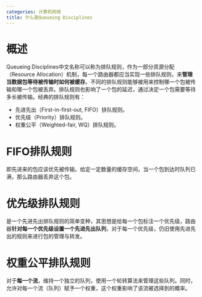 ```yaml
---
categories: 计算机网络
title: 什么是Queueing Disciplines
---
```


# 概述

Queueing Disciplines中文名称可以称为排队规则，作为一部分资源分配（Resource Allocation）机制，每一个路由器都应当实现一些排队规则，来**管理当数据包等待被传输时如何被缓存**。不同的排队规则能够被用来控制哪一个包被传输和哪一个包被丢弃。排队规则也影响了一个包的延迟，通过决定一个包需要等待多长被传输。经典的排队规则有：

- 先进先出（First-in-first-out, FIFO）排队规则。
- 优先级（Priority）排队规则。
- 权重公平（Weighted-fair, WQ）排队规则。

# FIFO排队规则

即先进来的包应该优先被传输。给定一定数量的缓存空间，当一个包到达时队列已满，那么路由器丢弃这个包。

# 优先级排队规则

是一个先进先出排队规则的简单变种，其思想是给每一个包标注一个优先级，路由器**针对每一个优先级设置一个先进先出队列**，对于每一个优先级，仍旧使用先进先出的规则来进行包的管理与转发。

# 权重公平排队规则

对于**每一个流**，维持一个独立的队列，使用一个轮转算法来管理这些队列。同时，允许对每一个流（队列）赋予一个权重，这个权重影响了该流被选择到的概率。

